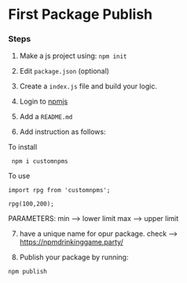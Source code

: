 # First Package Publish

### Steps

1) Make a js project using:
```npm init```

2) Edit ```package.json``` (optional)

3) Create a ```index.js``` file and build your logic.

4) Login to <a href="https:npmjs.com">npmjs</a>

5) Add a ```README.md```

6) Add instruction as follows:
  
  To install
  ```
   npm i customnpms
  ```
  To use
  ```
  import rpg from 'customnpms';

  rpg(100,200);
  ```

  PARAMETERS:
  min --> lower limit
  max --> upper limit

7) have a unique name for opur package.
check --> https://npmdrinkinggame.party/

8) Publish your package by running:
```
npm publish
```
